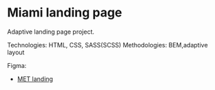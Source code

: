 # Miami landing page
Adaptive landing page project.

Technologies: HTML, CSS, SASS(SCSS)
Methodologies: BEM,adaptive layout

Figma:
- [MET landing](https://www.figma.com/file/lSR1m42L9YwzQwzzxKwHpw/THE-MET)
